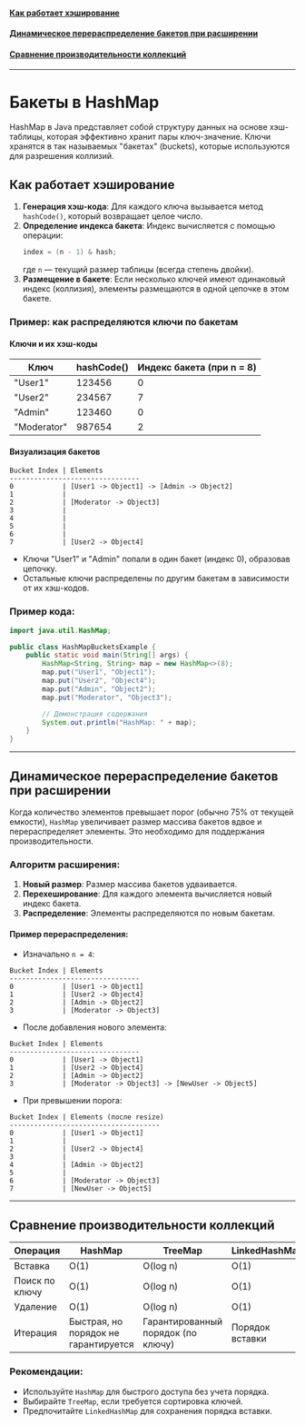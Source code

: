 #### [Как работает хэширование](#Как-работает-хэширование-1)
#### [Динамическое перераспределение бакетов при расширении](#Динамическое-перераспределение-бакетов-при-расширении-1)
#### [Сравнение производительности коллекций](#Сравнение-производительности-коллекций-1)

---
# Бакеты в HashMap

HashMap в Java представляет собой структуру данных на основе хэш-таблицы, которая эффективно хранит пары ключ-значение. Ключи хранятся в так называемых "бакетах" (buckets), которые используются для разрешения коллизий.

## Как работает хэширование
1. **Генерация хэш-кода**: Для каждого ключа вызывается метод `hashCode()`, который возвращает целое число.
2. **Определение индекса бакета**: Индекс вычисляется с помощью операции:
   ```java
   index = (n - 1) & hash;
   ```
   где `n` — текущий размер таблицы (всегда степень двойки).
3. **Размещение в бакете**: Если несколько ключей имеют одинаковый индекс (коллизия), элементы размещаются в одной цепочке в этом бакете.

### Пример: как распределяются ключи по бакетам

#### Ключи и их хэш-коды
| Ключ        | hashCode() | Индекс бакета (при n = 8) |
|-------------|------------|--------------------------|
| "User1"     | 123456     | 0                        |
| "User2"     | 234567     | 7                        |
| "Admin"     | 123460     | 0                        |
| "Moderator" | 987654     | 2                        |

#### Визуализация бакетов
```
Bucket Index | Elements
--------------------------------
0            | [User1 -> Object1] -> [Admin -> Object2]
1            | 
2            | [Moderator -> Object3]
3            | 
4            | 
5            | 
6            | 
7            | [User2 -> Object4]
```

- Ключи "User1" и "Admin" попали в один бакет (индекс 0), образовав цепочку.
- Остальные ключи распределены по другим бакетам в зависимости от их хэш-кодов.

### Пример кода:
```java
import java.util.HashMap;

public class HashMapBucketsExample {
    public static void main(String[] args) {
        HashMap<String, String> map = new HashMap<>(8);
        map.put("User1", "Object1");
        map.put("User2", "Object4");
        map.put("Admin", "Object2");
        map.put("Moderator", "Object3");

        // Демонстрация содержания
        System.out.println("HashMap: " + map);
    }
}
```

---

## Динамическое перераспределение бакетов при расширении

Когда количество элементов превышает порог (обычно 75% от текущей емкости), `HashMap` увеличивает размер массива бакетов вдвое и перераспределяет элементы. Это необходимо для поддержания производительности.

### Алгоритм расширения:
1. **Новый размер**: Размер массива бакетов удваивается.
2. **Перехеширование**: Для каждого элемента вычисляется новый индекс бакета.
3. **Распределение**: Элементы распределяются по новым бакетам.

#### Пример перераспределения:
- Изначально `n = 4`:
```
Bucket Index | Elements
--------------------------------
0            | [User1 -> Object1]
1            | [User2 -> Object4]
2            | [Admin -> Object2]
3            | [Moderator -> Object3]
```
- После добавления нового элемента:
```
Bucket Index | Elements
--------------------------------
0            | [User1 -> Object1]
1            | [User2 -> Object4]
2            | [Admin -> Object2]
3            | [Moderator -> Object3] -> [NewUser -> Object5]
```
- При превышении порога:
```
Bucket Index | Elements (после resize)
-------------------------------------
0            | [User1 -> Object1]
1            | 
2            | [User2 -> Object4]
3            | 
4            | [Admin -> Object2]
5            | 
6            | [Moderator -> Object3]
7            | [NewUser -> Object5]
```

---

## Сравнение производительности коллекций

| Операция              | HashMap     | TreeMap          | LinkedHashMap |
|-----------------------|-------------|------------------|---------------|
| Вставка               | O(1)        | O(log n)         | O(1)          |
| Поиск по ключу        | O(1)        | O(log n)         | O(1)          |
| Удаление              | O(1)        | O(log n)         | O(1)          |
| Итерация              | Быстрая, но порядок не гарантируется | Гарантированный порядок (по ключу) | Порядок вставки |

### Рекомендации:
- Используйте `HashMap` для быстрого доступа без учета порядка.
- Выбирайте `TreeMap`, если требуется сортировка ключей.
- Предпочитайте `LinkedHashMap` для сохранения порядка вставки.
